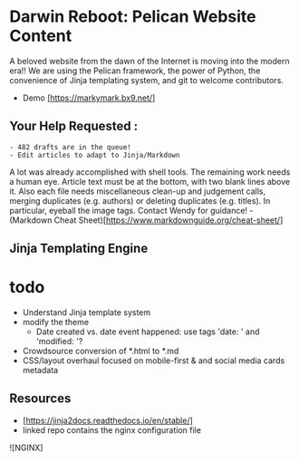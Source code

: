 # Darwin Reboot: Pelican Website Content

A beloved website from the dawn of the Internet is moving into the modern era!!  We are using the Pelican framework, the power of Python, the convenience of Jinja templating system, and git to welcome contributors.
- Demo [https://markymark.bx9.net/]

## Your Help Requested : 
    - 482 drafts are in the queue!
    - Edit articles to adapt to Jinja/Markdown

A lot was already accomplished with shell tools. The remaining work needs a human eye.  Article text must be at the bottom, with two blank lines above it.  Also each file needs miscellaneous clean-up and judgement calls, merging duplicates (e.g. authors) or deleting duplicates (e.g. titles). In particular, eyeball the image tags. Contact Wendy for guidance!
    - (Markdown Cheat Sheet)[https://www.markdownguide.org/cheat-sheet/]
        
## Jinja Templating Engine

    
# todo

- Understand Jinja template system
- modify the theme
    - Date created vs. date event happened: use tags 'date: ' and 'modified: '?
- Crowdsource conversion of *.html to *.md
- CSS/layout overhaul focused on mobile-first & and social media cards metadata

## Resources 
- [https://jinja2docs.readthedocs.io/en/stable/]
- linked repo contains the nginx configuration file

![NGINX]

